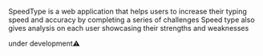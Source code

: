 SpeedType is a web application that helps users to increase their typing speed and accuracy by completing a series of challenges
Speed type also gives analysis on each user showcasing their strengths and weaknesses

under development⚠️
